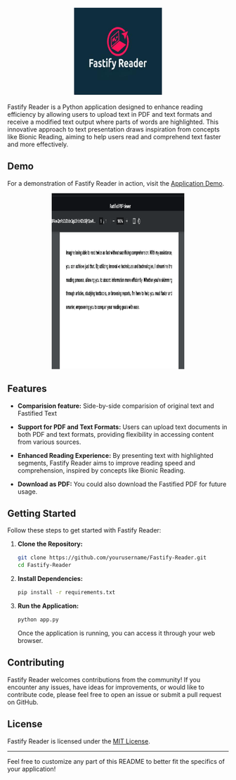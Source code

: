 <p align="center">
  <img src="https://github.com/akarshrajsingh7/Fastify-Reader/blob/main/Logo.jpg" alt="Fastify Reader Logo" width="200" height="200">
</p>

Fastify Reader is a Python application designed to enhance reading efficiency by allowing users to upload text in PDF and text formats and receive a modified text output where parts of words are highlighted. This innovative approach to text presentation draws inspiration from concepts like Bionic Reading, aiming to help users read and comprehend text faster and more effectively.

## Demo

For a demonstration of Fastify Reader in action, visit the [Application Demo](https://huggingface.co/spaces/akarshrajsingh7/Fastify-Reader).
<p align="center">
  <img src="https://github.com/akarshrajsingh7/Fastify-Reader/blob/main/Demo_2.png" alt="Fastify Reader Logo" width="60%" height="400">
</p>

## Features

- **Comparision feature:** Side-by-side comparision of original text and Fastified Text
  
- **Support for PDF and Text Formats:** Users can upload text documents in both PDF and text formats, providing flexibility in accessing content from various sources.
  
- **Enhanced Reading Experience:** By presenting text with highlighted segments, Fastify Reader aims to improve reading speed and comprehension, inspired by concepts like Bionic Reading.

- **Download as PDF:** You could also download the Fastified PDF for future usage.


## Getting Started

Follow these steps to get started with Fastify Reader:

1. **Clone the Repository:**
   ```bash
   git clone https://github.com/yourusername/Fastify-Reader.git
   cd Fastify-Reader
   ```

2. **Install Dependencies:**
   ```bash
   pip install -r requirements.txt
   ```

3. **Run the Application:**
   ```bash
   python app.py
   ```

   Once the application is running, you can access it through your web browser.

## Contributing

Fastify Reader welcomes contributions from the community! If you encounter any issues, have ideas for improvements, or would like to contribute code, please feel free to open an issue or submit a pull request on GitHub.

## License

Fastify Reader is licensed under the [MIT License](LICENSE).

---

Feel free to customize any part of this README to better fit the specifics of your application!
